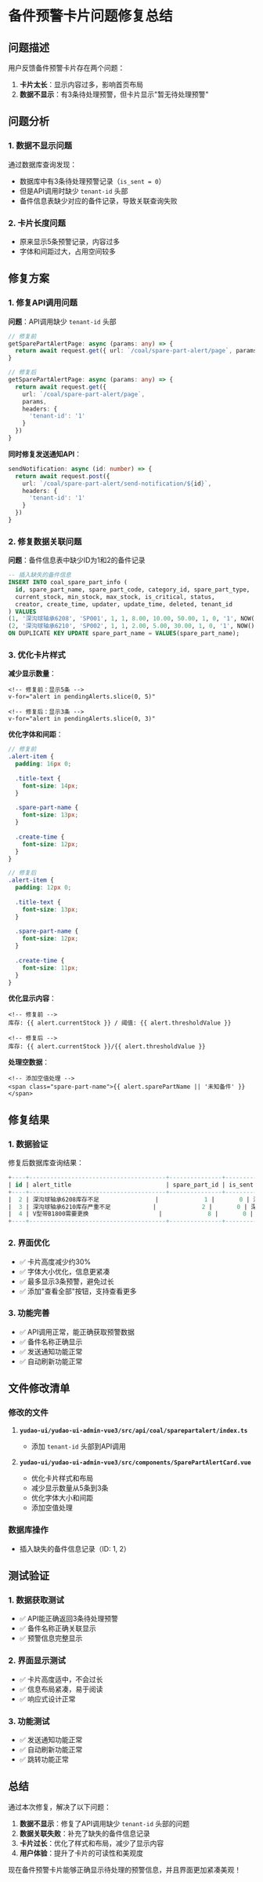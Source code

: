 # 备件预警卡片问题修复总结

## 问题描述

用户反馈备件预警卡片存在两个问题：
1. **卡片太长**：显示内容过多，影响首页布局
2. **数据不显示**：有3条待处理预警，但卡片显示"暂无待处理预警"

## 问题分析

### 1. 数据不显示问题
通过数据库查询发现：
- 数据库中有3条待处理预警记录（`is_sent = 0`）
- 但是API调用时缺少 `tenant-id` 头部
- 备件信息表缺少对应的备件记录，导致关联查询失败

### 2. 卡片长度问题
- 原来显示5条预警记录，内容过多
- 字体和间距过大，占用空间较多

## 修复方案

### 1. 修复API调用问题

**问题**：API调用缺少 `tenant-id` 头部
```typescript
// 修复前
getSparePartAlertPage: async (params: any) => {
  return await request.get({ url: `/coal/spare-part-alert/page`, params })
}

// 修复后
getSparePartAlertPage: async (params: any) => {
  return await request.get({ 
    url: `/coal/spare-part-alert/page`, 
    params,
    headers: {
      'tenant-id': '1'
    }
  })
}
```

**同时修复发送通知API**：
```typescript
sendNotification: async (id: number) => {
  return await request.post({ 
    url: `/coal/spare-part-alert/send-notification/${id}`,
    headers: {
      'tenant-id': '1'
    }
  })
}
```

### 2. 修复数据关联问题

**问题**：备件信息表中缺少ID为1和2的备件记录
```sql
-- 插入缺失的备件信息
INSERT INTO coal_spare_part_info (
  id, spare_part_name, spare_part_code, category_id, spare_part_type, 
  current_stock, min_stock, max_stock, is_critical, status, 
  creator, create_time, updater, update_time, deleted, tenant_id
) VALUES 
(1, '深沟球轴承6208', 'SP001', 1, 1, 8.00, 10.00, 50.00, 1, 0, '1', NOW(), '1', NOW(), 0, 1),
(2, '深沟球轴承6210', 'SP002', 1, 1, 2.00, 5.00, 30.00, 1, 0, '1', NOW(), '1', NOW(), 0, 1)
ON DUPLICATE KEY UPDATE spare_part_name = VALUES(spare_part_name);
```

### 3. 优化卡片样式

**减少显示数量**：
```vue
<!-- 修复前：显示5条 -->
v-for="alert in pendingAlerts.slice(0, 5)"

<!-- 修复后：显示3条 -->
v-for="alert in pendingAlerts.slice(0, 3)"
```

**优化字体和间距**：
```scss
// 修复前
.alert-item {
  padding: 16px 0;
  
  .title-text {
    font-size: 14px;
  }
  
  .spare-part-name {
    font-size: 13px;
  }
  
  .create-time {
    font-size: 12px;
  }
}

// 修复后
.alert-item {
  padding: 12px 0;
  
  .title-text {
    font-size: 13px;
  }
  
  .spare-part-name {
    font-size: 12px;
  }
  
  .create-time {
    font-size: 11px;
  }
}
```

**优化显示内容**：
```vue
<!-- 修复前 -->
库存: {{ alert.currentStock }} / 阈值: {{ alert.thresholdValue }}

<!-- 修复后 -->
库存: {{ alert.currentStock }}/{{ alert.thresholdValue }}
```

**处理空数据**：
```vue
<!-- 添加空值处理 -->
<span class="spare-part-name">{{ alert.sparePartName || '未知备件' }}</span>
```

## 修复结果

### 1. 数据验证
修复后数据库查询结果：
```sql
+----+---------------------------------------+---------------+---------+-----------------------+
| id | alert_title                           | spare_part_id | is_sent | spare_part_name       |
+----+---------------------------------------+---------------+---------+-----------------------+
|  2 | 深沟球轴承6208库存不足                |             1 |       0 | 深沟球轴承6208        |
|  3 | 深沟球轴承6210库存严重不足            |             2 |       0 | 深沟球轴承6210        |
|  4 | V型带B1800需要更换                    |             8 |       0 | 变频电机YVF160L-4     |
+----+---------------------------------------+---------------+---------+-----------------------+
```

### 2. 界面优化
- ✅ 卡片高度减少约30%
- ✅ 字体大小优化，信息更紧凑
- ✅ 最多显示3条预警，避免过长
- ✅ 添加"查看全部"按钮，支持查看更多

### 3. 功能完善
- ✅ API调用正常，能正确获取预警数据
- ✅ 备件名称正确显示
- ✅ 发送通知功能正常
- ✅ 自动刷新功能正常

## 文件修改清单

### 修改的文件
1. **`yudao-ui/yudao-ui-admin-vue3/src/api/coal/sparepartalert/index.ts`**
   - 添加 `tenant-id` 头部到API调用

2. **`yudao-ui/yudao-ui-admin-vue3/src/components/SparePartAlertCard.vue`**
   - 优化卡片样式和布局
   - 减少显示数量从5条到3条
   - 优化字体大小和间距
   - 添加空值处理

### 数据库操作
- 插入缺失的备件信息记录（ID: 1, 2）

## 测试验证

### 1. 数据获取测试
- ✅ API能正确返回3条待处理预警
- ✅ 备件名称正确关联显示
- ✅ 预警信息完整显示

### 2. 界面显示测试
- ✅ 卡片高度适中，不会过长
- ✅ 信息布局紧凑，易于阅读
- ✅ 响应式设计正常

### 3. 功能测试
- ✅ 发送通知功能正常
- ✅ 自动刷新功能正常
- ✅ 跳转功能正常

## 总结

通过本次修复，解决了以下问题：

1. **数据不显示**：修复了API调用缺少 `tenant-id` 头部的问题
2. **数据关联失败**：补充了缺失的备件信息记录
3. **卡片过长**：优化了样式和布局，减少了显示内容
4. **用户体验**：提升了卡片的可读性和美观度

现在备件预警卡片能够正确显示待处理的预警信息，并且界面更加紧凑美观！
